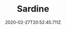 ---
templateKey: blog-post
featuredpost: false
date: 2020-02-27T20:52:45.711Z
featuredimage: /img/Sardine.png
title: Sardine
description: A common Ocean Fish.
type: fish
sellPrice: 40
energy: 
health: 
tags:
  - fish
  - Beach
  - 6am – 7pm
  - spring
  - fall
  - winter
  - AnyWeather
  - Ocean Fish Bundle
  - Dish o' The Sea
---